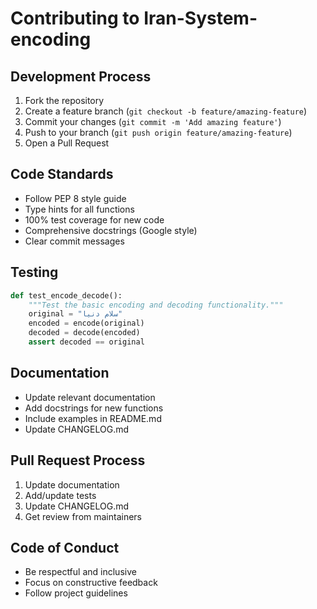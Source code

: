 # Contributing to Iran-System-encoding

## Development Process
1. Fork the repository
2. Create a feature branch (`git checkout -b feature/amazing-feature`)
3. Commit your changes (`git commit -m 'Add amazing feature'`)
4. Push to your branch (`git push origin feature/amazing-feature`)
5. Open a Pull Request

## Code Standards
- Follow PEP 8 style guide
- Type hints for all functions
- 100% test coverage for new code
- Comprehensive docstrings (Google style)
- Clear commit messages

## Testing
```python
def test_encode_decode():
    """Test the basic encoding and decoding functionality."""
    original = "سلام دنیا"
    encoded = encode(original)
    decoded = decode(encoded)
    assert decoded == original
```

## Documentation
- Update relevant documentation
- Add docstrings for new functions
- Include examples in README.md
- Update CHANGELOG.md

## Pull Request Process
1. Update documentation
2. Add/update tests
3. Update CHANGELOG.md
4. Get review from maintainers

## Code of Conduct
- Be respectful and inclusive
- Focus on constructive feedback
- Follow project guidelines
